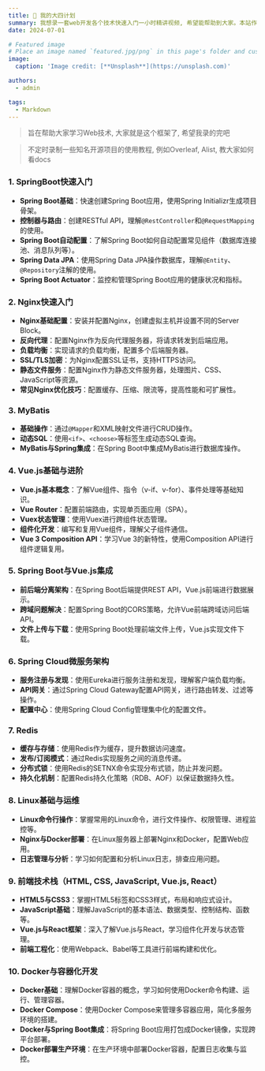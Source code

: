 ```yaml
---
title: 🎉 我的大四计划
summary: 我想录一套web开发各个技术快速入门一小时精讲视频, 希望能帮助到大家。本站作为我的个人主页, 也作为我的资源分享。
date: 2024-07-01

# Featured image
# Place an image named `featured.jpg/png` in this page's folder and customize its options here.
image:
  caption: 'Image credit: [**Unsplash**](https://unsplash.com)'

authors:
  - admin

tags:
  - Markdown
---
```

> 旨在帮助大家学习Web技术, 大家就是这个框架了, 希望我录的完吧

> 不定时录制一些知名开源项目的使用教程, 例如Overleaf, Alist, 教大家如何看docs

### 1. **SpringBoot快速入门**
   - **Spring Boot基础**：快速创建Spring Boot应用，使用Spring Initializr生成项目骨架。
   - **控制器与路由**：创建RESTful API，理解`@RestController`和`@RequestMapping`的使用。
   - **Spring Boot自动配置**：了解Spring Boot如何自动配置常见组件（数据库连接池、消息队列等）。
   - **Spring Data JPA**：使用Spring Data JPA操作数据库，理解`@Entity`、`@Repository`注解的使用。
   - **Spring Boot Actuator**：监控和管理Spring Boot应用的健康状况和指标。

### 2. **Nginx快速入门**
   - **Nginx基础配置**：安装并配置Nginx，创建虚拟主机并设置不同的Server Block。
   - **反向代理**：配置Nginx作为反向代理服务器，将请求转发到后端应用。
   - **负载均衡**：实现请求的负载均衡，配置多个后端服务器。
   - **SSL/TLS加密**：为Nginx配置SSL证书，支持HTTPS访问。
   - **静态文件服务**：配置Nginx作为静态文件服务器，处理图片、CSS、JavaScript等资源。
   - **常见Nginx优化技巧**：配置缓存、压缩、限流等，提高性能和可扩展性。

### 3. **MyBatis**
   - **基础操作**：通过`@Mapper`和XML映射文件进行CRUD操作。
   - **动态SQL**：使用`<if>`、`<choose>`等标签生成动态SQL查询。
   - **MyBatis与Spring集成**：在Spring Boot中集成MyBatis进行数据库操作。

### 4. **Vue.js基础与进阶**
   - **Vue.js基本概念**：了解Vue组件、指令（v-if、v-for）、事件处理等基础知识。
   - **Vue Router**：配置前端路由，实现单页面应用（SPA）。
   - **Vuex状态管理**：使用Vuex进行跨组件状态管理。
   - **组件化开发**：编写和复用Vue组件，理解父子组件通信。
   - **Vue 3 Composition API**：学习Vue 3的新特性，使用Composition API进行组件逻辑复用。

### 5. **Spring Boot与Vue.js集成**
   - **前后端分离架构**：在Spring Boot后端提供REST API，Vue.js前端进行数据展示。
   - **跨域问题解决**：配置Spring Boot的CORS策略，允许Vue前端跨域访问后端API。
   - **文件上传与下载**：使用Spring Boot处理前端文件上传，Vue.js实现文件下载。

### 6. **Spring Cloud微服务架构**
   - **服务注册与发现**：使用Eureka进行服务注册和发现，理解客户端负载均衡。
   - **API网关**：通过Spring Cloud Gateway配置API网关，进行路由转发、过滤等操作。
   - **配置中心**：使用Spring Cloud Config管理集中化的配置文件。

### 7. **Redis**
   - **缓存与存储**：使用Redis作为缓存，提升数据访问速度。
   - **发布/订阅模式**：通过Redis实现服务之间的消息传递。
   - **分布式锁**：使用Redis的SETNX命令实现分布式锁，防止并发问题。
   - **持久化机制**：配置Redis持久化策略（RDB、AOF）以保证数据持久性。

### 8. **Linux基础与运维**
   - **Linux命令行操作**：掌握常用的Linux命令，进行文件操作、权限管理、进程监控等。
   - **Nginx与Docker部署**：在Linux服务器上部署Nginx和Docker，配置Web应用。
   - **日志管理与分析**：学习如何配置和分析Linux日志，排查应用问题。

### 9. **前端技术栈（HTML, CSS, JavaScript, Vue.js, React）**
   - **HTML5与CSS3**：掌握HTML5标签和CSS3样式，布局和响应式设计。
   - **JavaScript基础**：理解JavaScript的基本语法、数据类型、控制结构、函数等。
   - **Vue.js与React框架**：深入了解Vue.js与React，学习组件化开发与状态管理。
   - **前端工程化**：使用Webpack、Babel等工具进行前端构建和优化。

### 10. **Docker与容器化开发**
   - **Docker基础**：理解Docker容器的概念，学习如何使用Docker命令构建、运行、管理容器。
   - **Docker Compose**：使用Docker Compose来管理多容器应用，简化多服务环境的搭建。
   - **Docker与Spring Boot集成**：将Spring Boot应用打包成Docker镜像，实现跨平台部署。
   - **Docker部署生产环境**：在生产环境中部署Docker容器，配置日志收集与监控。

